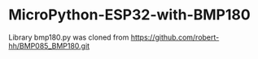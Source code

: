 # MicroPython-ESP32-with-BMP180
Library bmp180.py was cloned from https://github.com/robert-hh/BMP085_BMP180.git
